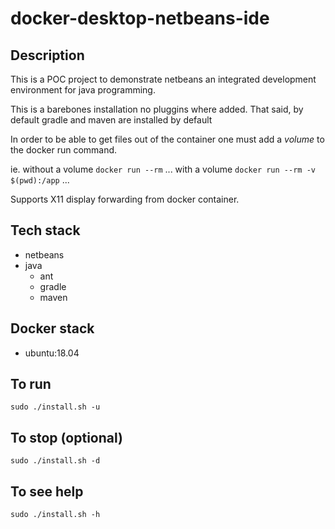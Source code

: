 # docker-desktop-netbeans-ide

## Description
This is a POC project to demonstrate netbeans an integrated development environment for java programming.

This is a barebones installation no pluggins where added. That said, by default gradle and maven are installed by default

In order to be able to get files out of the container one must add a *volume* to the docker run command.

ie.
without a volume
`docker run --rm` ...
with a volume
`docker run --rm -v $(pwd):/app` ...

Supports X11 display forwarding from docker container.

## Tech stack
- netbeans
- java
    - ant
    - gradle
    - maven

## Docker stack
- ubuntu:18.04

## To run
`sudo ./install.sh -u`

## To stop (optional)
`sudo ./install.sh -d`

## To see help
`sudo ./install.sh -h`
